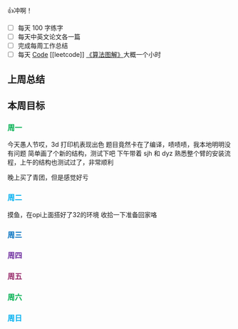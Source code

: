 👍冲啊！
- [ ] 每天 100 字练字
- [ ] 每天中英文论文各一篇
- [ ] 完成每周工作总结
- [ ] 每天 [Code](https://leetcode.cn/studyplan/top-interview-150/) [[leetcode]] [《算法图解》](https://www.bilibili.com/video/BV1PN4y1Q73P/?spm_id_from=333.788&vd_source=d3ee14ef6a5aeafdb4ae42baa01c2793)大概一个小时
## 上周总结

  

## 本周目标

  

### <font color="#00b050">周一</font>

今天愚人节哎，3d 打印机表现出色
题目竟然卡在了编译，啧啧啧，我本地明明没有问题
简单画了个新的结构，测试下吧
下午带着 sjh 和 dyz 熟悉整个臂的安装流程，上午的结构也测试过了，非常顺利

晚上买了青团，但是感觉好亏
### <font color="#00b0f0">周二</font>

摸鱼，在opi上面搭好了32的环境
收拾一下准备回家咯
  

### <font color="#0070c0">周三</font>

  

### <font color="#7030a0">周四</font>

  

### <font color="#972969">周五</font>

  

### <font color="#00b050">周六</font>

  

### <font color="#00b0f0">周日</font>

